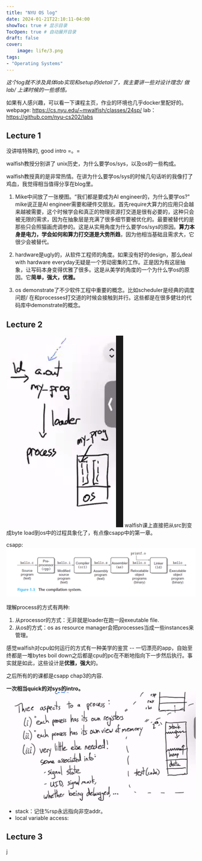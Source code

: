 ```yaml
---
title: "NYU OS log"
date: 2024-01-21T22:10:11-04:00
showToc: true # 显示目录
TocOpen: true # 自动展开目录
draft: false 
cover:
    image: life/3.png
tags: 
- "Operating Systems"
---
```


*这个log就不涉及具体lab实现和setup的detail了，我主要讲一些对设计理念/ 做lab/ 上课时候的一些感悟。*

如果有人感兴趣，可以看一下课程主页，作业的环境也几乎docker里配好的。
webpage: https://cs.nyu.edu/~mwalfish/classes/24sp/
lab： https://github.com/nyu-cs202/labs

## Lecture 1 
没讲啥特殊的, good intro =。=

walfish教授分别讲了 unix历史，为什么要学os/sys，以及os的一些构成。

walfish教授真的是非常热情。在讲为什么要学os/sys的时候几句话听的我像打了鸡血，我觉得相当值得分享在blog里。

1. Mike中间放了一张梗图。“我们都是要成为AI engineer的，为什么要学os?" mike说正是AI engineer需要和硬件交朋友。首先require大算力的应用只会越来越被需要，这个时候学会和真正的物理资源打交道是很有必要的，这种只会被无限的需求，因为在抽象层是充满了很多细节要被优化的。最要被替代的是那些只会照猫画虎调参的。这是从实用角度为什么要学os/sys的原因。**算力本身是电力，学会如何和算力打交道是大势所趋**，因为他相当基础且需求大，它很少会被替代。

2. hardware是ugly的，从软件工程师的角度。如果没有好的design，那么deal with hardware everyday无疑是一个劳动密集的工作。正是因为有这层抽象，让写码本身变得优雅了很多。这是从美学的角度的一个为什么学os的原因。它**简单，强大，优雅。**

3. os demonstrate了不少软件工程中重要的概念。比如scheduler是经典的调度问题/ 在和processes打交道的时候会接触到并行。这些都是在很多健壮的代码库中demonstrate的概念。

## Lecture 2
![Alt text](image.png)
walfish课上直接把从src到变成byte load到os中的过程具象化了，有点像csapp中的第一章。

csapp:
![Alt text](image-1.png)

理解process的方式有两种:
1. 从processor的方式：无非就是loader在跑一段exeutable file.
2. 从os的方式：os as resource manager会把processes当成一些instances来管理。

感觉walfish对cpu如何运行的方式有一种美学的鉴赏 -- 一切漂亮的app，自始至终都是一堆bytes boil down之后都是cpu的pc在不断地指向下一步然后执行。事实就是如此，这些设计是**优雅，强大**的。

之后所有的的课都是csapp chap3的内容. 

**一次相当quick的对sys的intro。** 
![Alt text](image-2.png)

* stack：记住%rsp永远指向非空addr。
* local variable access:

## Lecture 3

j
